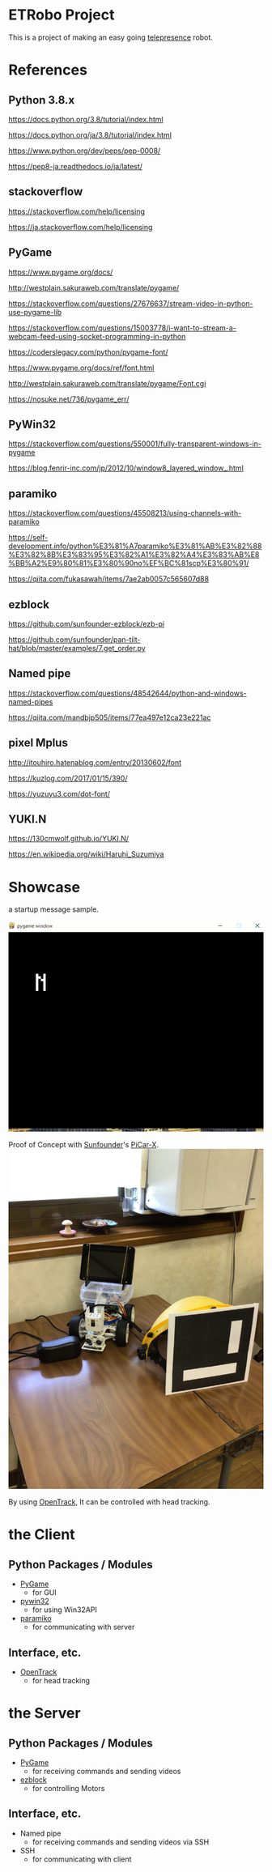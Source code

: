 # ETRobo Project
This is a project of making an easy going [telepresence](https://en.wikipedia.org/wiki/Telepresence) robot.

# References

## Python 3.8.x

https://docs.python.org/3.8/tutorial/index.html

https://docs.python.org/ja/3.8/tutorial/index.html

https://www.python.org/dev/peps/pep-0008/

https://pep8-ja.readthedocs.io/ja/latest/

## stackoverflow

https://stackoverflow.com/help/licensing

https://ja.stackoverflow.com/help/licensing

## PyGame

https://www.pygame.org/docs/

http://westplain.sakuraweb.com/translate/pygame/

https://stackoverflow.com/questions/27676637/stream-video-in-python-use-pygame-lib

https://stackoverflow.com/questions/15003778/i-want-to-stream-a-webcam-feed-using-socket-programming-in-python

https://coderslegacy.com/python/pygame-font/

https://www.pygame.org/docs/ref/font.html

http://westplain.sakuraweb.com/translate/pygame/Font.cgi

https://nosuke.net/736/pygame_err/

## PyWin32

https://stackoverflow.com/questions/550001/fully-transparent-windows-in-pygame

https://blog.fenrir-inc.com/jp/2012/10/window8_layered_window_.html

## paramiko

https://stackoverflow.com/questions/45508213/using-channels-with-paramiko

https://self-development.info/python%E3%81%A7paramiko%E3%81%AB%E3%82%88%E3%82%8B%E3%83%95%E3%82%A1%E3%82%A4%E3%83%AB%E8%BB%A2%E9%80%81%E3%80%90no%EF%BC%81scp%E3%80%91/

https://qiita.com/fukasawah/items/7ae2ab0057c565607d88

## ezblock

https://github.com/sunfounder-ezblock/ezb-pi

https://github.com/sunfounder/pan-tilt-hat/blob/master/examples/7.get_order.py

## Named pipe

https://stackoverflow.com/questions/48542644/python-and-windows-named-pipes

https://qiita.com/mandbjp505/items/77ea497e12ca23e221ac

## pixel Mplus

http://itouhiro.hatenablog.com/entry/20130602/font

https://kuzlog.com/2017/01/15/390/

https://yuzuyu3.com/dot-font/

## YUKI.N

https://130cmwolf.github.io/YUKI.N/

https://en.wikipedia.org/wiki/Haruhi_Suzumiya

# Showcase

a startup message sample.

![a startup message sample](https://raw.githubusercontent.com/neetandgeeks/easygoingtelepresencerobot/main/pictures/StartupMessageSample.gif)

Proof of Concept with [Sunfounder](https://github.com/sunfounder)'s [PiCar-X](https://www.sunfounder.com/products/picar-x).
![PoC](https://raw.githubusercontent.com/neetandgeeks/easygoingtelepresencerobot/main/pictures/ProofofConcept001.jpg)

By using [OpenTrack](https://github.com/opentrack/opentrack), It can be controlled with head tracking.

# the Client

## Python Packages / Modules

* [PyGame](https://www.pygame.org/docs/)
  * for GUI
* [pywin32](https://github.com/mhammond/pywin32)
  * for using Win32API
* [paramiko](https://www.paramiko.org/)
  * for communicating with server

## Interface, etc.

* [OpenTrack](https://github.com/opentrack/opentrack)
  * for head tracking

# the Server

## Python Packages / Modules

* [PyGame](https://www.pygame.org/docs/)
  * for receiving commands and sending videos
* [ezblock](https://github.com/sunfounder-ezblock/ezb-pi)
  * for controlling Motors

## Interface, etc.

* Named pipe
  * for receiving commands and sending videos via SSH
* SSH
  * for communicating with client
